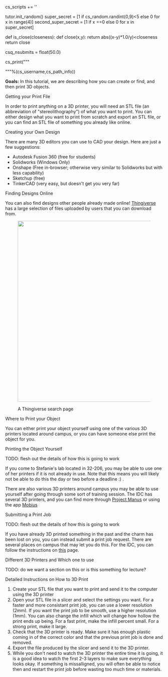 <python>
cs_scripts += '<script type="text/javascript" src="COURSE/scripts/scrollspy_builder.js"></script>'

tutor.init_random()
super_secret = [1 if cs_random.randint(0,9)<5 else 0 for x in range(4)]
second_super_secret = [1 if x ==0 else 0 for x in super_secret]

def is_close(closeness):
    def close(x,y):
        return  abs((x-y)*1.0/y)<closeness
    return close

csq_nsubmits = float(50.0)

cs_print("""
<script>
var user = "%s";
var whereat = "%s";
</script>
"""%(cs_username,cs_path_info))
</python>


<goals><b>Goals:</b> In this tutorial, we are describing how you can create or find, and then print 3D objects. </goals>

<section>Getting your Print File</section>

In order to print anything on a 3D printer, you will need an STL file (an abbreviation of "stereolithography") of what you want to print. You can either design what you want to print from scratch and export an STL file, or you can find an STL file of something you already like online.

<subsection>Creating your Own Design</subsection>

There are many 3D editors you can use to CAD your design. Here are just a few suggestions:

- Autodesk Fusion 360 (free for students)
- Solidworks (Windows Only)
- Onshape (Free in-browser; otherwise very similar to Solidworks but with less capability)
- Sketchup (free)
- TinkerCAD (very easy, but doesn't get you very far)

<subsection>Finding Designs Online</subsection>

You can also find designs other people already made online!
[Thingiverse](https://www.thingiverse.com/search) has a large selection of files uploaded by users that you can download from.

<figure>
  <p><img src="CURRENT/thingiverse.png" style="width:6in" />  
    <figcaption>A Thingiverse search page</figcaption>
</figure>

<section>Where to Print your Object</section>

You can either print your object yourself using one of the various 3D printers located around campus, or you can have someone else print the object for you.

<subsection>Printing the Object Yourself</subsection>

TODO: flesh out the details of how this is going to work

If you come to Stefanie's lab located in 32-206, you may be able to use one of her printers if it is not already in use. Note that this means you will likely not be able to do this the day or two before a deadline :) .

There are also various 3D printers around campus you may be able to use yourself after going through some sort of training session. The IDC has several 3D printers, and you can find more through [Project Manus](http://project-manus.mit.edu/) or using the app [Mobius](http://project-manus.mit.edu/about-mobius)

<subsection>Submitting a Print Job</subsection>

TODO: flesh out the details of how this is going to work

If you have already 3D printed something in the past and the charm has been lost on you, you can instead submit a print job request. There are several places on campus that may let you do this. For the IDC, you can follow the instructions on [this](https://idc-shop.mit.edu/reserving-machines/access-idc-3d-printers) page.

<section>Different 3D Printers and Which one to use</section>

TODO: do we want a section on this or is this something for lecture?

<section>Detailed Instructions on How to 3D Print</section>

1. Create your STL file that you want to print and send it to the computer using the 3D printer
2. Open your STL file in a slicer and select the settings you want. For a faster and more consistant print job, you can use a lower resolution (2mm). If you want the print job to be smooth, use a higher resolution (1mm). You can also change the infill which will change how hollow the print ends up being. For a fast print, make the infill percent small. For a strong print, make it large.
3. Check that the 3D printer is ready. Make sure it has enough plastic coming in of the correct color and that the previous print job is done and removed.
4. Export the file produced by the slicer and send it to the 3D printer.
5. While you don't need to watch the 3D printer the entire time it is going, it is a good idea to watch the first 2-3 layers to make sure everything looks okay. If something is missalligned, you will often be able to notice then and restart the print job before wasting too much time or materials.